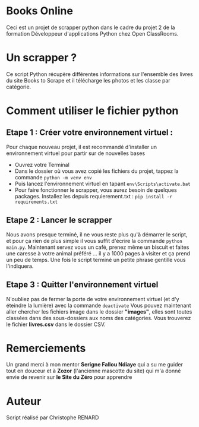 # Books Online
Ceci est un projet de scrapper python dans le cadre du projet 2 de la formation Développeur d'applications Python chez Open ClassRooms.

# Un scrapper ? 

Ce script Python récupère différentes informations sur l'ensemble des livres du site Books to Scrape et il télécharge les photos et les classe par catégorie.

# Comment utiliser le fichier python
## Etape 1 : Créer votre environnement virtuel :
Pour chaque nouveau projet, il est recommandé d'installer un environnement virtuel pour partir sur de nouvelles bases
- Ouvrez votre Terminal
- Dans le dossier où vous avez copié les fichiers du projet, tappez la commande `python -m venv env`
- Puis lancez l'environnement virtuel en tapant `env\Scripts\activate.bat`
- Pour faire fonctionner le scrapper, vous aurez besoin de quelques packages. Installez les depuis requierement.txt : `pip install -r requirements.txt`

## Etape 2 : Lancer le scrapper
Nous avons presque terminé, il ne vous reste plus qu'à démarrer le script, et pour ça rien de plus simple il vous suffit d'écrire la commande `python main.py`.
Maintenant servez vous un café, prenez même un biscuit et faites une caresse à votre animal préféré ... il y a 1000 pages à visiter et ça prend un peu de temps.
Une fois le script terminé un petite phrase gentille vous l'indiquera.

## Etape 3 : Quitter l'environnement virtuel
N'oubliez pas de fermer la porte de votre environnement virtuel (et d'y éteindre la lumière) avec la commande `deactivate`
Vous pouvez maintenant aller chercher les fichiers image dans le dossier **"images"**, elles sont toutes classées dans des sous-dossiers aux noms des catégories.
Vous trouverez le fichier **livres.csv** dans le dossier CSV.

# Remerciements
Un grand merci à mon mentor **Serigne Fallou Ndiaye** qui a su me guider tout en douceur et à **Zozor** (l'ancienne mascotte du site) qui m'a donné envie de revenir sur **le Site du Zéro** pour apprendre

# Auteur
Script réalisé par Christophe RENARD
